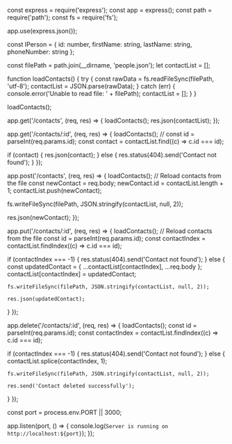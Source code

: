 const express = require('express');
const app = express();
const path = require('path');
const fs = require('fs');

app.use(express.json());

const IPerson = {
  id: number,
  firstName: string,
  lastName: string,
  phoneNumber: string
};

const filePath = path.join(__dirname, 'people.json'); 
let contactList = [];

function loadContacts() {
  try {
    const rawData = fs.readFileSync(filePath, 'utf-8');
    contactList = JSON.parse(rawData);
  } catch (err) {
    console.error('Unable to read file: ' + filePath);
    contactList = [];
  }
}

loadContacts(); 

app.get('/contacts', (req, res) => {
  loadContacts(); 
  res.json(contactList);
});

app.get('/contacts/:id', (req, res) => {
  loadContacts(); // 
  const id = parseInt(req.params.id);
  const contact = contactList.find((c) => c.id === id);

  if (contact) {
    res.json(contact);
  } else {
    res.status(404).send('Contact not found');
  }
});

app.post('/contacts', (req, res) => {
  loadContacts(); // Reload contacts from the file
  const newContact = req.body;
  newContact.id = contactList.length + 1;
  contactList.push(newContact);

  fs.writeFileSync(filePath, JSON.stringify(contactList, null, 2));

  res.json(newContact);
});

app.put('/contacts/:id', (req, res) => {
  loadContacts(); // Reload contacts from the file
  const id = parseInt(req.params.id);
  const contactIndex = contactList.findIndex((c) => c.id === id);

  if (contactIndex === -1) {
    res.status(404).send('Contact not found');
  } else {
    const updatedContact = { ...contactList[contactIndex], ...req.body };
    contactList[contactIndex] = updatedContact;

    fs.writeFileSync(filePath, JSON.stringify(contactList, null, 2));

    res.json(updatedContact);
  }
});

app.delete('/contacts/:id', (req, res) => {
  loadContacts(); 
  const id = parseInt(req.params.id);
  const contactIndex = contactList.findIndex((c) => c.id === id);

  if (contactIndex === -1) {
    res.status(404).send('Contact not found');
  } else {
    contactList.splice(contactIndex, 1);

    fs.writeFileSync(filePath, JSON.stringify(contactList, null, 2));

    res.send('Contact deleted successfully');
  }
});

const port = process.env.PORT || 3000; 


app.listen(port, () => {
  console.log(`Server is running on http://localhost:${port}`);
});


